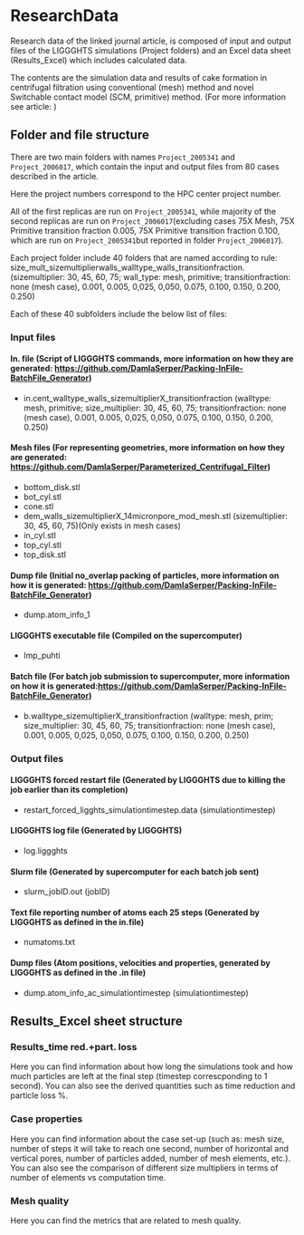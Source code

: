 # ResearchData
Research data of the linked journal article, is composed of input and output files of the LIGGGHTS simulations (Project folders) and an Excel data sheet (Results_Excel) which includes calculated data. 

The contents are the simulation data and results of cake formation in centrifugal filtration using conventional (mesh) method and novel Switchable contact model (SCM, primitive) method. (For more information see article: )

## Folder and file structure
There are two main folders with names `Project_2005341` and `Project_2006017`, which contain the input and output files from 80 cases described in the article.

Here the project numbers correspond to the HPC center project number.

All of the first replicas are run on `Project_2005341`, while majority of the second replicas are run on `Project_2006017`(excluding cases 75X Mesh, 75X Primitive transition fraction 0.005, 75X Primitive transition fraction 0.100, which are run on `Project_2005341`but reported in folder `Project_2006017`).

Each project folder include 40 folders that are named according to rule: size_mult_sizemultiplierwalls_walltype_walls_transitionfraction. (sizemultiplier: 30, 45, 60, 75; wall_type: mesh, primitive; transitionfraction: none (mesh case), 0.001, 0.005, 0,025, 0,050, 0.075, 0.100, 0.150, 0.200, 0.250)

Each of these 40 subfolders include the below list of files:

### Input files
#### In. file (Script of LIGGGHTS commands, more information on how they are generated: https://github.com/DamlaSerper/Packing-InFile-BatchFile_Generator)
- in.cent_walltype_walls_sizemultiplierX_transitionfraction (walltype: mesh, primitive; size_multiplier: 30, 45, 60, 75; transitionfraction: none (mesh case), 0.001, 0.005, 0,025, 0,050, 0.075, 0.100, 0.150, 0.200, 0.250)

#### Mesh files (For representing geometries, more information on how they are generated: https://github.com/DamlaSerper/Parameterized_Centrifugal_Filter)
- bottom_disk.stl 
- bot_cyl.stl
- cone.stl
- dem_walls_sizemultiplierX_14micronpore_mod_mesh.stl (sizemultiplier: 30, 45, 60, 75)(Only exists in mesh cases)
- in_cyl.stl
- top_cyl.stl
- top_disk.stl

#### Dump file (Initial no_overlap packing of particles, more information on how it is generated: https://github.com/DamlaSerper/Packing-InFile-BatchFile_Generator)
- dump.atom_info_1

#### LIGGGHTS executable file (Compiled on the supercomputer)
- lmp_puhti

#### Batch file (For batch job submission to supercomputer, more information on how it is generated:https://github.com/DamlaSerper/Packing-InFile-BatchFile_Generator)
- b.walltype_sizemultiplierX_transitionfraction (walltype: mesh, prim; size_multiplier: 30, 45, 60, 75; transitionfraction: none (mesh case), 0.001, 0.005, 0,025, 0,050, 0.075, 0.100, 0.150, 0.200, 0.250)

### Output files
#### LIGGGHTS forced restart file (Generated by LIGGGHTS due to killing the job earlier than its completion)
- restart_forced_ligghts_simulationtimestep.data (simulationtimestep)
        
#### LIGGGHTS log file (Generated by LIGGGHTS)
- log.liggghts
        
#### Slurm file (Generated by supercomputer for each batch job sent)
- slurm_jobID.out (jobID)

#### Text file reporting number of atoms each 25 steps (Generated by LIGGGHTS as defined in the in.file)
- numatoms.txt
        
#### Dump files (Atom positions, velocities and properties, generated by LIGGGHTS as defined in the .in file)
- dump.atom_info_ac_simulationtimestep (simulationtimestep)

## Results_Excel sheet structure
### Results_time red.+part. loss
Here you can find information about how long the simulations took and how much particles are left at the final step (timestep correscponding to 1 second). You can also see the derived quantities such as time reduction and particle loss %.

### Case properties
Here you can find information about the case set-up (such as: mesh size, number of steps it will take to reach one second, number of horizontal and vertical pores, number of particles added, number of mesh elements, etc.). You can also see the comparison of different size multipliers in terms of number of elements vs computation time.

### Mesh quality
Here you can find the metrics that are related to mesh quality.